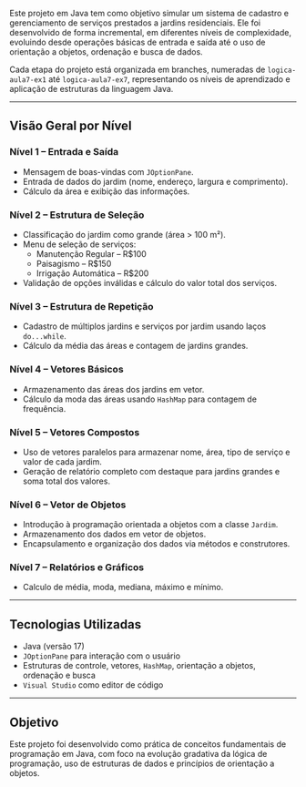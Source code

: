 
Este projeto em Java tem como objetivo simular um sistema de cadastro e gerenciamento de serviços prestados a jardins residenciais. Ele foi desenvolvido de forma incremental, em diferentes níveis de complexidade, evoluindo desde operações básicas de entrada e saída até o uso de orientação a objetos, ordenação e busca de dados.

Cada etapa do projeto está organizada em branches, numeradas de `logica-aula7-ex1` até `logica-aula7-ex7`, representando os níveis de aprendizado e aplicação de estruturas da linguagem Java.

---

## Visão Geral por Nível

### Nível 1 – Entrada e Saída
- Mensagem de boas-vindas com `JOptionPane`.
- Entrada de dados do jardim (nome, endereço, largura e comprimento).
- Cálculo da área e exibição das informações.

### Nível 2 – Estrutura de Seleção
- Classificação do jardim como grande (área > 100 m²).
- Menu de seleção de serviços:
  - Manutenção Regular – R$100
  - Paisagismo – R$150
  - Irrigação Automática – R$200
- Validação de opções inválidas e cálculo do valor total dos serviços.

### Nível 3 – Estrutura de Repetição
- Cadastro de múltiplos jardins e serviços por jardim usando laços `do...while`.
- Cálculo da média das áreas e contagem de jardins grandes.

### Nível 4 – Vetores Básicos
- Armazenamento das áreas dos jardins em vetor.
- Cálculo da moda das áreas usando `HashMap` para contagem de frequência.

### Nível 5 – Vetores Compostos
- Uso de vetores paralelos para armazenar nome, área, tipo de serviço e valor de cada jardim.
- Geração de relatório completo com destaque para jardins grandes e soma total dos valores.

### Nível 6 – Vetor de Objetos
- Introdução à programação orientada a objetos com a classe `Jardim`.
- Armazenamento dos dados em vetor de objetos.
- Encapsulamento e organização dos dados via métodos e construtores.

### Nível 7 – Relatórios e Gráficos
- Calculo de média, moda, mediana, máximo e mínimo.

---

## Tecnologias Utilizadas
- Java (versão 17)
- `JOptionPane` para interação com o usuário
- Estruturas de controle, vetores, `HashMap`, orientação a objetos, ordenação e busca
- `Visual Studio` como editor de código

---

## Objetivo 
Este projeto foi desenvolvido como prática de conceitos fundamentais de programação em Java, com foco na evolução gradativa da lógica de programação, uso de estruturas de dados e princípios de orientação a objetos.
